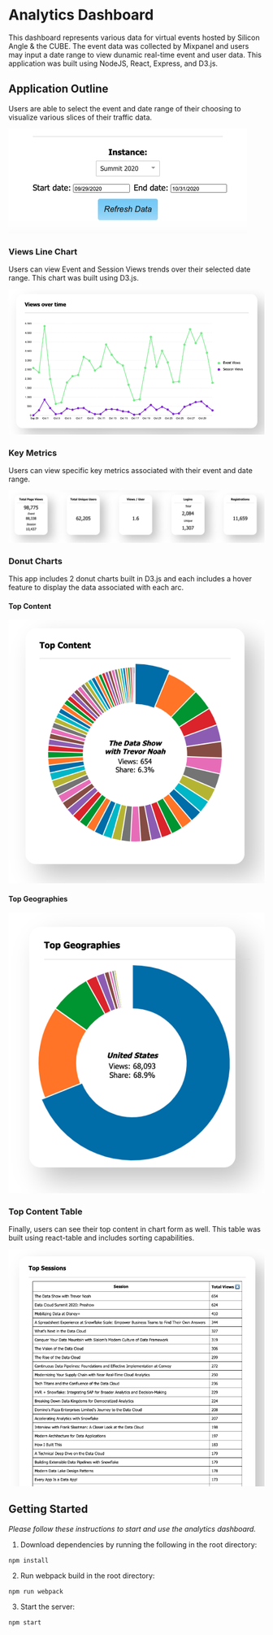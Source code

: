 # Analytics Dashboard

This dashboard represents various data for virtual events hosted by Silicon Angle & the CUBE. The event data was collected by Mixpanel and users may input a date range to view dunamic real-time event and user data. This application was built using NodeJS, React, Express, and D3.js.

## Application Outline

Users are able to select the event and date range of their choosing to visualize various slices of their traffic data.

![alt text](/client/dist/Filters.png)

### Views Line Chart

Users can view Event and Session Views trends over their selected date range. This chart was built using D3.js.

![alt text](/client/dist/LineChart.png)

### Key Metrics

Users can view specific key metrics associated with their event and date range.

![alt text](/client/dist/Metrics.png)

### Donut Charts

This app includes 2 donut charts built in D3.js and each includes a hover feature to display the data associated with each arc.

#### Top Content

![alt text](/client/dist/TopContentDonut.png)

#### Top Geographies

![alt text](/client/dist/TopGeographiesDonut.png)

### Top Content Table

Finally, users can see their top content in chart form as well. This table was built using react-table and includes sorting capabilities.

![alt text](/client/dist/Table.png)

## Getting Started

*Please follow these instructions to start and use the analytics dashboard.*

1. Download dependencies by running the following in the root directory:

```
npm install
```

2. Run webpack build in the root directory:

```
npm run webpack
```

3. Start the server:

```
npm start
```
